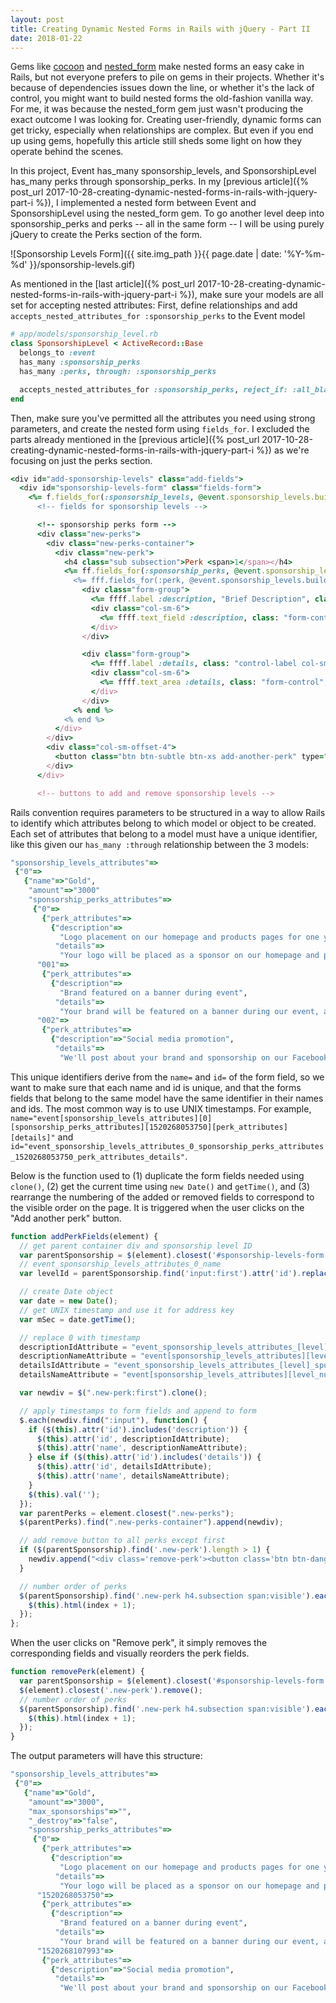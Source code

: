 ```yaml
---
layout: post
title: Creating Dynamic Nested Forms in Rails with jQuery - Part II
date: 2018-01-22
---
```


Gems like [cocoon](https://github.com/nathanvda/cocoon) and [nested_form](https://github.com/ryanb/nested_form) make nested forms an easy cake in Rails, but not everyone prefers to pile on gems in their projects. Whether it's because of dependencies issues down the line, or whether it's the lack of control, you might want to build nested forms the old-fashion vanilla way. For me, it was because the nested_form gem just wasn't producing the exact outcome I was looking for. Creating user-friendly, dynamic forms can get tricky, especially when relationships are complex. But even if you end up using gems, hopefully this article still sheds some light on how they operate behind the scenes.

In this project, Event has_many sponsorship_levels, and SponsorshipLevel has_many perks through sponsorship_perks. In my [previous article]({% post_url 2017-10-28-creating-dynamic-nested-forms-in-rails-with-jquery-part-i %}), I implemented a nested form between Event and SponsorshipLevel using the nested_form gem. To go another level deep into sponsorship_perks and perks -- all in the same form -- I will be using purely jQuery to create the Perks section of the form.

![Sponsorship Levels Form]({{ site.img_path }}{{ page.date | date: '%Y-%m-%d' }}/sponsorship-levels.gif)

As mentioned in the [last article]({% post_url 2017-10-28-creating-dynamic-nested-forms-in-rails-with-jquery-part-i %}), make sure your models are all set for accepting nested attributes:
First, define relationships and add `accepts_nested_attributes_for :sponsorship_perks` to the Event model

```ruby
# app/models/sponsorship_level.rb
class SponsorshipLevel < ActiveRecord::Base
  belongs_to :event
  has_many :sponsorship_perks
  has_many :perks, through: :sponsorship_perks

  accepts_nested_attributes_for :sponsorship_perks, reject_if: :all_blank, allow_destroy: true
end
```

Then, make sure you've permitted all the attributes you need using strong parameters, and create the nested form using `fields_for`. I excluded the parts already mentioned in the [previous article]({% post_url 2017-10-28-creating-dynamic-nested-forms-in-rails-with-jquery-part-i %}) as we're focusing on just the perks section.

```ruby
<div id="add-sponsorship-levels" class="add-fields">
  <div id="sponsorship-levels-form" class="fields-form">
    <%= f.fields_for(:sponsorship_levels, @event.sponsorship_levels.build, html: { class: "form-horizontal sponsorshipLevelsForm" }) do |ff| %>
      <!-- fields for sponsorship levels -->

      <!-- sponsorship perks form -->
      <div class="new-perks">
        <div class="new-perks-container">
          <div class="new-perk">
            <h4 class="sub subsection">Perk <span>1</span></h4>
            <%= ff.fields_for(:sponsorship_perks, @event.sponsorship_levels.build.sponsorship_perks.build, html: { class: "form-horizontal sponsorshipPerksForm" }) do |fff| %>
              <%= fff.fields_for(:perk, @event.sponsorship_levels.build.sponsorship_perks.build.build_perk, html: { class: "form-horizontal PerksForm" }) do |ffff| %>
                <div class="form-group">
                  <%= ffff.label :description, "Brief Description", class: "control-label col-sm-4 required" %>
                  <div class="col-sm-6">
                    <%= ffff.text_field :description, class: "form-control", required: true, maxlength: 140, placeholder: "e.g., Logo printed on the back of our t-shirts" %>
                  </div>
                </div>

                <div class="form-group">
                  <%= ffff.label :details, class: "control-label col-sm-4" %>
                  <div class="col-sm-6">
                    <%= ffff.text_area :details, class: "form-control", rows: "6", maxlength: 600, placeholder: "e.g., Your brand name and logo will be printed on the back on our t-shirts for this fundraiser, which will be sold and distributed at the booths." %>
                  </div>
                </div>
              <% end %>
            <% end %>
          </div>
        </div>
        <div class="col-sm-offset-4">
          <button class="btn btn-subtle btn-xs add-another-perk" type="button" onclick="addPerkFields(this)">+ Add another perk</button>
        </div>
      </div>

      <!-- buttons to add and remove sponsorship levels -->
```

Rails convention requires parameters to be structured in a way to allow Rails to identify which attributes belong to which model or object to be created. Each set of attributes that belong to a model must have a unique identifier, like this given our `has_many :through` relationship between the 3 models:

```ruby
"sponsorship_levels_attributes"=>
 {"0"=>
   {"name"=>"Gold",
    "amount"=>"3000"
    "sponsorship_perks_attributes"=>
     {"0"=>
       {"perk_attributes"=>
         {"description"=>
           "Logo placement on our homepage and products pages for one year",
          "details"=>
           "Your logo will be placed as a sponsor on our homepage and products pages for one year."}},
      "001"=>
       {"perk_attributes"=>
         {"description"=>
           "Brand featured on a banner during event",
          "details"=>
           "Your brand will be featured on a banner during our event, and we'll give you a shout out!"}},
      "002"=>
       {"perk_attributes"=>
         {"description"=>"Social media promotion",
          "details"=>
           "We'll post about your brand and sponsorship on our Facebook and Twitter pages."}}}}
```

This unique identifiers derive from the `name=` and `id=` of the form field, so we want to make sure that each name and id is unique, and that the forms fields that belong to the same model have the same identifier in their names and ids. The most common way is to use UNIX timestamps. For example, `name="event[sponsorship_levels_attributes][0][sponsorship_perks_attributes][1520268053750][perk_attributes][details]"` and `id="event_sponsorship_levels_attributes_0_sponsorship_perks_attributes_1520268053750_perk_attributes_details"`.

Below is the function used to (1) duplicate the form fields needed using `clone()`, (2) get the current time using `new Date()` and `getTime()`, and (3) rearrange the numbering of the added or removed fields to correspond to the visible order on the page. It is triggered when the user clicks on the "Add another perk" button.

```javascript
function addPerkFields(element) {
  // get parent container div and sponsorship level ID
  var parentSponsorship = $(element).closest('#sponsorship-levels-form .fields');
  // event_sponsorship_levels_attributes_0_name
  var levelId = parentSponsorship.find('input:first').attr('id').replace('event_sponsorship_levels_attributes_', '').replace('_name', '');

  // create Date object
  var date = new Date();
  // get UNIX timestamp and use it for address key
  var mSec = date.getTime();

  // replace 0 with timestamp
  descriptionIdAttribute = "event_sponsorship_levels_attributes_[level]_sponsorship_perks_attributes_[perk]_perk_attributes_description".replace("[level]", levelId).replace("[perk]", mSec);
  descriptionNameAttribute = "event[sponsorship_levels_attributes][level_num][sponsorship_perks_attributes][perk_num][perk_attributes][description]".replace("level_num", levelId).replace("perk_num", mSec);
  detailsIdAttribute = "event_sponsorship_levels_attributes_[level]_sponsorship_perks_attributes_[perk]_perk_attributes_details".replace("[level]", levelId).replace("[perk]", mSec);
  detailsNameAttribute = "event[sponsorship_levels_attributes][level_num][sponsorship_perks_attributes][perk_num][perk_attributes][details]".replace("level_num", levelId).replace("perk_num", mSec);

  var newdiv = $(".new-perk:first").clone();

  // apply timestamps to form fields and append to form
  $.each(newdiv.find(":input"), function() {
    if ($(this).attr('id').includes('description')) {
      $(this).attr('id', descriptionIdAttribute);
      $(this).attr('name', descriptionNameAttribute);
    } else if ($(this).attr('id').includes('details')) {
      $(this).attr('id', detailsIdAttribute);
      $(this).attr('name', detailsNameAttribute);
    }
    $(this).val('');
  });
  var parentPerks = element.closest(".new-perks");
  $(parentPerks).find(".new-perks-container").append(newdiv);

  // add remove button to all perks except first
  if ($(parentSponsorship).find('.new-perk').length > 1) {
    newdiv.append("<div class='remove-perk'><button class='btn btn-danger btn-xs col-sm-offset-4' type='button' onclick='removePerk(this)'>Remove perk</button></div>");
  }

  // number order of perks
  $(parentSponsorship).find('.new-perk h4.subsection span:visible').each(function(index) {
    $(this).html(index + 1);
  });
};
```

When the user clicks on "Remove perk", it simply removes the corresponding fields and visually reorders the perk fields.

```javascript
function removePerk(element) {
  var parentSponsorship = $(element).closest('#sponsorship-levels-form .fields');
  $(element).closest('.new-perk').remove();
  // number order of perks
  $(parentSponsorship).find('.new-perk h4.subsection span:visible').each(function(index) {
    $(this).html(index + 1);
  });
}
```

The output parameters will have this structure:

```ruby
"sponsorship_levels_attributes"=>
 {"0"=>
   {"name"=>"Gold",
    "amount"=>"3000",
    "max_sponsorships"=>"",
    "_destroy"=>"false",
    "sponsorship_perks_attributes"=>
     {"0"=>
       {"perk_attributes"=>
         {"description"=>
           "Logo placement on our homepage and products pages for one year",
          "details"=>
           "Your logo will be placed as a sponsor on our homepage and products pages for one year."}},
      "1520268053750"=>
       {"perk_attributes"=>
         {"description"=>
           "Brand featured on a banner during event",
          "details"=>
           "Your brand will be featured on a banner during our event, and we'll give you a shout out!"}},
      "1520268107993"=>
       {"perk_attributes"=>
         {"description"=>"Social media promotion",
          "details"=>
           "We'll post about your brand and sponsorship on our Facebook and Twitter pages."}}}}
```
